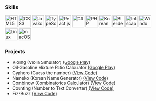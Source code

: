 <!--
<h3>About Me</h3>
<ul>
    <li>👋 Hi, I’m @piktoll, a Korean Speaking Frontend Web Developer and Software Developer.</li>
    <li>👀 I’m interested in becoming a Full Stack Developer.</li>
    <li>🌱 I’m currently learning advanced PHP & JavaScript.</li>
    <li>🤝 I’m looking to collaborate on web-based applications and remakes of video games made between 1990 and 2005.</li>
    <li>📫 Feel free to contact me if you are interested.</li>
</ul>
-->
<h3>Skills</h3>
<p>
    <img src="https://upload.wikimedia.org/wikipedia/commons/3/38/HTML5_Badge.svg" height="40px" alt="HTML5" />
    <img src="https://upload.wikimedia.org/wikipedia/commons/6/62/CSS3_logo.svg" height="40px" alt="CSS3" />
    <img src="https://upload.wikimedia.org/wikipedia/commons/9/99/Unofficial_JavaScript_logo_2.svg" height="40px" alt="JavaScript" />
    <img src="https://upload.wikimedia.org/wikipedia/commons/4/4c/Typescript_logo_2020.svg" height="40px" alt="TypeScript" />
    <img src="https://upload.wikimedia.org/wikipedia/commons/a/a7/React-icon.svg" height="40px" alt="React.js" />
    <img src="https://upload.wikimedia.org/wikipedia/commons/0/0d/C_Sharp_wordmark.svg" height="40px" alt="C#" />
<!-- To be added in the future
    <img src="https://upload.wikimedia.org/wikipedia/commons/c/cf/Angular_full_color_logo.svg" height="40px" alt="Angular 2+" />
    <img src="https://upload.wikimedia.org/wikipedia/commons/9/95/Vue.js_Logo_2.svg" height="40px" alt="Vue.js" />
    <img src="https://upload.wikimedia.org/wikipedia/commons/2/27/PHP-logo.svg" height="40px" alt="Flutter" />
    <img src="https://upload.wikimedia.org/wikipedia/commons/9/96/Sass_Logo_Color.svg" height="40px" alt="Sass" />
    <img src="https://upload.wikimedia.org/wikipedia/commons/b/b2/Bootstrap_logo.svg" height="40px" alt="Bootstrap" />
    <img src="https://upload.wikimedia.org/wikipedia/commons/d/d5/Tailwind_CSS_Logo.svg" height="40px" alt="Tailwind" />
-->
    <img src="https://upload.wikimedia.org/wikipedia/commons/2/27/PHP-logo.svg" height="40px" alt="PHP" />
    <img src="https://upload.wikimedia.org/wikipedia/commons/0/09/Flag_of_South_Korea.svg" height="40px" alt="Korean" />
    <img src="https://upload.wikimedia.org/wikipedia/commons/0/0c/Blender_logo_no_text.svg" height="40px" alt="Blender" />
    <img src="https://upload.wikimedia.org/wikipedia/commons/0/0d/Inkscape_Logo.svg" height="40px" alt="Inkscape" />
    <img src="https://upload.wikimedia.org/wikipedia/commons/8/87/Windows_logo_-_2021.svg" height="40px" alt="Windows" />
    <img src="https://upload.wikimedia.org/wikipedia/commons/3/35/Tux.svg" height="40px" alt="Linux" />
    <img src="https://logos-download.com/wp-content/uploads/2020/06/Apple_Mac_OS_Logo-700x670.png" height="40px" alt="macOS" />
</p>

<h3>Projects</h3>
<ul>
    <li>Violing (Violin Simulator) <a href="https://play.google.com/store/apps/details?id=com.SenrimaTeam.Violing" target="_blank">(Google Play)</a></li>
    <li>Oil-Gasoline Mixture Ratio Calculator <a href="https://play.google.com/store/apps/details?id=com.SenrimaTeam.Keverve" target="_blank">(Google Play)</a></li>
    <li>Cyphero (Guess the number) <a href="https://github.com/piktoll/cyphero" target="_blank">(View Code)</a></li>
    <li>Nameko (Korean Name Generator) <a href="https://github.com/piktoll/nameko" target="_blank">(View Code)</a></li>
    <li>Combinow (Combinatorics Calculator) <a href="https://github.com/piktoll/combinow" target="_blank">(View Code)</a></li>
    <li>Counting (Number to Text Converter) <a href="https://github.com/piktoll/counting" target="_blank">(View Code)</a></li>
    <li>FizzBuzz <a href="https://github.com/piktoll/fizzbuzz" target="_blank">(View Code)</a></li>
</ul>

<!---
piktoll/piktoll is a ✨ special ✨ repository because its `README.md` (this file) appears on your GitHub profile.
You can click the Preview link to take a look at your changes.
--->
